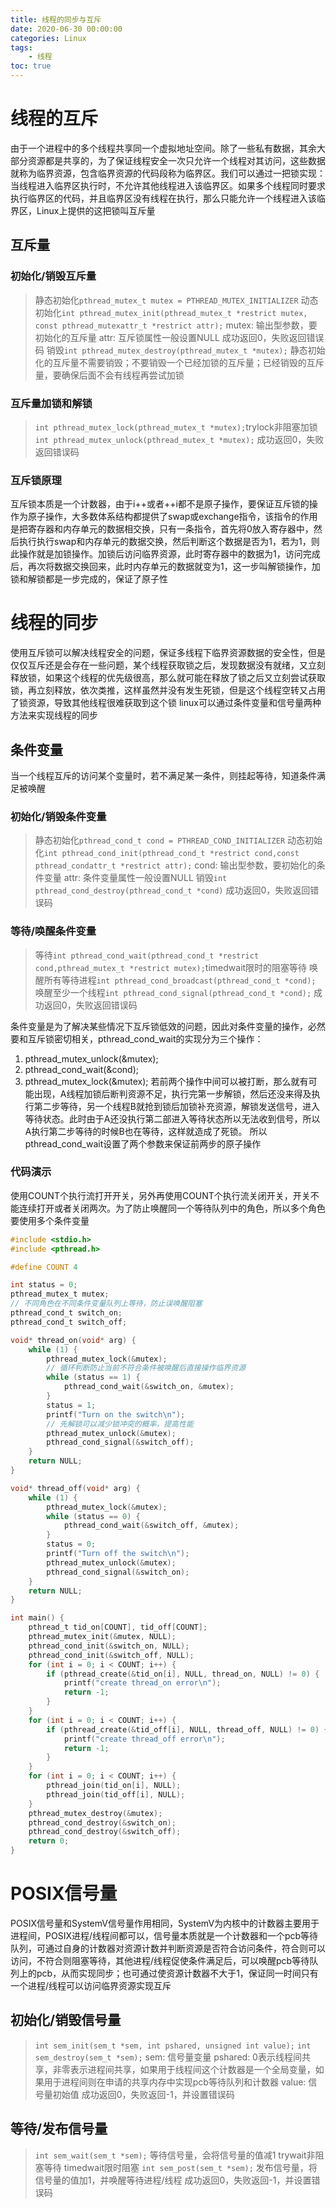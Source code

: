 ```yaml
---
title: 线程的同步与互斥
date: 2020-06-30 00:00:00
categories: Linux
tags:
    - 线程
toc: true
---
```


# 线程的互斥

由于一个进程中的多个线程共享同一个虚拟地址空间。除了一些私有数据，其余大部分资源都是共享的，为了保证线程安全一次只允许一个线程对其访问，这些数据就称为临界资源，包含临界资源的代码段称为临界区。我们可以通过一把锁实现：当线程进入临界区执行时，不允许其他线程进入该临界区。如果多个线程同时要求执行临界区的代码，并且临界区没有线程在执行，那么只能允许一个线程进入该临界区，Linux上提供的这把锁叫互斥量

## 互斥量

### 初始化/销毁互斥量

> 静态初始化`pthread_mutex_t mutex = PTHREAD_MUTEX_INITIALIZER`
  动态初始化`int pthread_mutex_init(pthread_mutex_t *restrict mutex, const pthread_mutexattr_t *restrict attr);`
  mutex: 输出型参数，要初始化的互斥量
  attr: 互斥锁属性一般设置NULL
  成功返回0，失败返回错误码
  销毁`int pthread_mutex_destroy(pthread_mutex_t *mutex);`
  静态初始化的互斥量不需要销毁；不要销毁一个已经加锁的互斥量；已经销毁的互斥量，要确保后面不会有线程再尝试加锁

### 互斥量加锁和解锁

> `int pthread_mutex_lock(pthread_mutex_t *mutex);`trylock非阻塞加锁
  `int pthread_mutex_unlock(pthread_mutex_t *mutex);`
   成功返回0，失败返回错误码

### 互斥锁原理

互斥锁本质是一个计数器，由于i++或者++i都不是原子操作，要保证互斥锁的操作为原子操作，大多数体系结构都提供了swap或exchange指令，该指令的作用是把寄存器和内存单元的数据相交换，只有一条指令，首先将0放入寄存器中，然后执行执行swap和内存单元的数据交换，然后判断这个数据是否为1，若为1，则此操作就是加锁操作。加锁后访问临界资源，此时寄存器中的数据为1，访问完成后，再次将数据交换回来，此时内存单元的数据就变为1，这一步叫解锁操作，加锁和解锁都是一步完成的，保证了原子性

# 线程的同步

使用互斥锁可以解决线程安全的问题，保证多线程下临界资源数据的安全性，但是仅仅互斥还是会存在一些问题，某个线程获取锁之后，发现数据没有就绪，又立刻释放锁，如果这个线程的优先级很高，那么就可能在释放了锁之后又立刻尝试获取锁，再立刻释放，依次类推，这样虽然并没有发生死锁，但是这个线程空转又占用了锁资源，导致其他线程很难获取到这个锁
linux可以通过条件变量和信号量两种方法来实现线程的同步

## 条件变量

当一个线程互斥的访问某个变量时，若不满足某一条件，则挂起等待，知道条件满足被唤醒

### 初始化/销毁条件变量

> 静态初始化`pthread_cond_t cond = PTHREAD_COND_INITIALIZER`
  动态初始化`int pthread_cond_init(pthread_cond_t *restrict cond,const pthread_condattr_t *restrict attr);`
  cond: 输出型参数，要初始化的条件变量
  attr: 条件变量属性一般设置NULL
  销毁`int pthread_cond_destroy(pthread_cond_t *cond)`
  成功返回0，失败返回错误码

### 等待/唤醒条件变量

> 等待`int pthread_cond_wait(pthread_cond_t *restrict cond,pthread_mutex_t *restrict mutex);`timedwait限时的阻塞等待
  唤醒所有等待进程`int pthread_cond_broadcast(pthread_cond_t *cond);`
  唤醒至少一个线程`int pthread_cond_signal(pthread_cond_t *cond);`
  成功返回0，失败返回错误码

条件变量是为了解决某些情况下互斥锁低效的问题，因此对条件变量的操作，必然要和互斥锁密切相关，pthread_cond_wait的实现分为三个操作：
1. pthread_mutex_unlock(&mutex);
2. pthread_cond_wait(&cond);
3. pthread_mutex_lock(&mutex);
若前两个操作中间可以被打断，那么就有可能出现，A线程加锁后断判资源不足，执行完第一步解锁，然后还没来得及执行第二步等待，另一个线程B就抢到锁后加锁补充资源，解锁发送信号，进入等待状态。此时由于A还没执行第二部进入等待状态所以无法收到信号，所以A执行第二步等待的时候B也在等待，这样就造成了死锁。
所以pthread_cond_wait设置了两个参数来保证前两步的原子操作

### 代码演示

使用COUNT个执行流打开开关，另外再使用COUNT个执行流关闭开关，开关不能连续打开或者关闭两次。为了防止唤醒同一个等待队列中的角色，所以多个角色要使用多个条件变量

```c
#include <stdio.h>
#include <pthread.h>

#define COUNT 4

int status = 0;
pthread_mutex_t mutex;
// 不同角色在不同条件变量队列上等待，防止误唤醒阻塞
pthread_cond_t switch_on;
pthread_cond_t switch_off;

void* thread_on(void* arg) {
    while (1) {
        pthread_mutex_lock(&mutex);
        // 循环判断防止当前不符合条件被唤醒后直接操作临界资源
        while (status == 1) {
            pthread_cond_wait(&switch_on, &mutex);
        }
        status = 1;
        printf("Turn on the switch\n");
        // 先解锁可以减少锁冲突的概率，提高性能
        pthread_mutex_unlock(&mutex);
        pthread_cond_signal(&switch_off);
    }
    return NULL;
}

void* thread_off(void* arg) {
    while (1) {
        pthread_mutex_lock(&mutex);
        while (status == 0) {
            pthread_cond_wait(&switch_off, &mutex);
        }
        status = 0;
        printf("Turn off the switch\n");
        pthread_mutex_unlock(&mutex);
        pthread_cond_signal(&switch_on);
    }
    return NULL;
}

int main() {
    pthread_t tid_on[COUNT], tid_off[COUNT];
    pthread_mutex_init(&mutex, NULL);
    pthread_cond_init(&switch_on, NULL);
    pthread_cond_init(&switch_off, NULL);
    for (int i = 0; i < COUNT; i++) {
        if (pthread_create(&tid_on[i], NULL, thread_on, NULL) != 0) {
            printf("create thread_on error\n");
            return -1;
        }
    }
    for (int i = 0; i < COUNT; i++) {
        if (pthread_create(&tid_off[i], NULL, thread_off, NULL) != 0) {
            printf("create thread_off error\n");
            return -1;
        }
    }
    for (int i = 0; i < COUNT; i++) {
        pthread_join(tid_on[i], NULL);
        pthread_join(tid_off[i], NULL);
    }
    pthread_mutex_destroy(&mutex);
    pthread_cond_destroy(&switch_on);
    pthread_cond_destroy(&switch_off);
    return 0;
}
```

# POSIX信号量

POSIX信号量和SystemV信号量作用相同，SystemV为内核中的计数器主要用于进程间，POSIX进程/线程间都可以，信号量本质就是一个计数器和一个pcb等待队列，可通过自身的计数器对资源计数并判断资源是否符合访问条件，符合则可以访问，不符合则阻塞等待，其他进程/线程促使条件满足后，可以唤醒pcb等待队列上的pcb，从而实现同步；也可通过使资源计数器不大于1，保证同一时间只有一个进程/线程可以访问临界资源实现互斥

## 初始化/销毁信号量

> `int sem_init(sem_t *sem, int pshared, unsigned int value);`
> `int sem_destroy(sem_t *sem);`
 sem: 信号量变量
 pshared: 0表示线程间共享，非零表示进程间共享，如果用于线程间这个计数器是一个全局变量，如果用于进程间则在申请的共享内存中实现pcb等待队列和计数器
 value: 信号量初始值
 成功返回0，失败返回-1，并设置错误码

## 等待/发布信号量

> `int sem_wait(sem_t *sem);` 等待信号量，会将信号量的值减1 trywait非阻塞等待 timedwait限时阻塞
> `int sem_post(sem_t *sem);` 发布信号量，将信号量的值加1，并唤醒等待进程/线程
 成功返回0，失败返回-1，并设置错误码